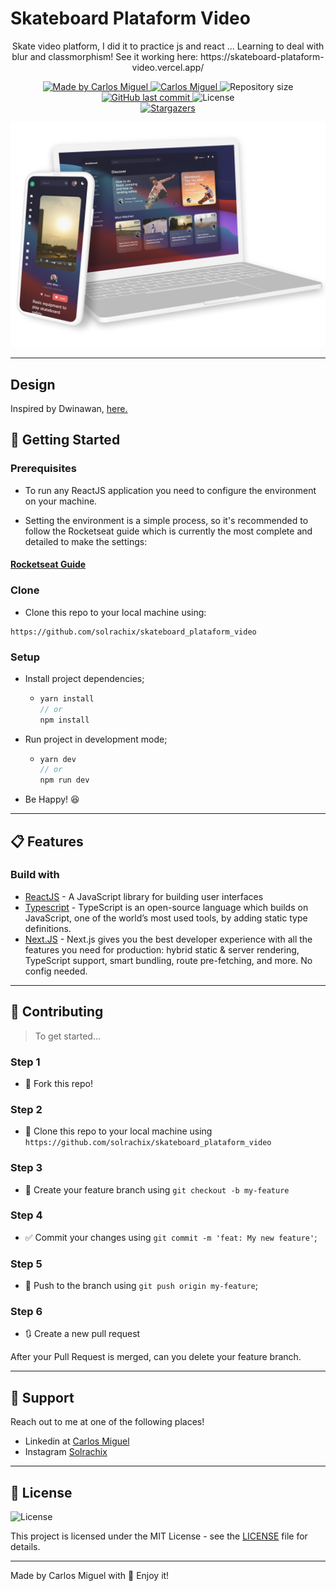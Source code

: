 

 # Skateboard Plataform Video

<p align="center">Skate video platform, I did it to practice js and react ... Learning to deal with blur and classmorphism! See it working here: https://skateboard-plataform-video.vercel.app/

</p>

<p align="center">
  <a href="https://github.com/solrachix">
  <img alt="Made by Carlos Miguel" src="https://img.shields.io/badge/-Github-272556?style=for-the-badge&logo=Github&logoColor=white&link=https://github.com/solrachix" />
  </a>
   <a href="https://www.linkedin.com/in/carlos-miguel-380413197">
      <img alt="Carlos Miguel" src="https://img.shields.io/badge/-Carlos%20Miguel-272556?style=for-the-badge&logo=Linkedin&logoColor=white" />
   </a>
  <img alt="Repository size" src="https://img.shields.io/github/repo-size/solrachix/skateboard_plataform_video?style=for-the-badge&label=Repo%20Size:&labelColor=272556&color=272556">
  <a href="https://github.com/solrachix/skateboard_plataform_video/commits/master">
    <img alt="GitHub last commit" src="https://img.shields.io/github/last-commit/solrachix/skateboard_plataform_video?style=for-the-badge&label=last%20commit:&labelColor=272556&color=272556">
  </a>
  <img alt="License" src="https://img.shields.io/badge/license-MIT-272556?style=for-the-badge&labelColor=272556&color=272556">
  <br />
  <a href="https://github.com/solrachix/skateboard_plataform_video/stargazers">
    <img alt="Stargazers" src="https://img.shields.io/github/stars/solrachix/skateboard_plataform_video?color=FF4400&logo=github">
  </a>
</p>
<p align="center">
    <img alt="skateboard_plataform_video Logo" src="https://github.com/solrachix/skateboard_plataform_video/blob/master/public/images/template.png?raw=true" />
</p>

---

## Design
Inspired by Dwinawan, [here.](https://dribbble.com/shots/14958858--Exploration-Skateboard-Video-Platform/attachments/6676841?mode=media)

## 🚀 Getting Started

### Prerequisites

- To run any ReactJS application you need to configure the environment on your machine.

- Setting the environment is a simple process, so it's recommended to follow the Rocketseat guide which is currently the most complete and detailed to make the settings:

#### [**Rocketseat Guide**](https://www.notion.so/Configura-es-do-ambiente-React-76f2963a042f45b9b9b567a2795945b8)

### Clone

- Clone this repo to your local machine using:

```
https://github.com/solrachix/skateboard_plataform_video
```

### Setup

- Install project dependencies;
  - ```javascript
    yarn install
    // or
    npm install
    ```
- Run project in development mode;

  - ```javascript
    yarn dev
    // or
    npm run dev
    ```
- Be Happy! 😆

---

## 📋 Features


### Build with

- [ReactJS](https://reactjs.org/) - A JavaScript library for building user interfaces
- [Typescript](https://www.typescriptlang.org/) - TypeScript is an open-source language which builds on JavaScript, one of the world’s most used tools, by adding static type definitions.
- [Next.JS](https://nextjs.org/) - Next.js gives you the best developer experience with all the features you need for production: hybrid static & server rendering, TypeScript support, smart bundling, route pre-fetching, and more. No config needed.

---

## 🤔 Contributing

> To get started...

### Step 1

- 🍴 Fork this repo!

### Step 2

- 👯  Clone this repo to your local machine using `https://github.com/solrachix/skateboard_plataform_video`

### Step 3

- 🎋  Create your feature branch using `git checkout -b my-feature`

### Step 4

- ✅  Commit your changes using `git commit -m 'feat: My new feature'`;

### Step 5

- 📌  Push to the branch using `git push origin my-feature`;

### Step 6

- 🔃  Create a new pull request

After your Pull Request is merged, can you delete your feature branch.

---

## 📌 Support

Reach out to me at one of the following places!

- Linkedin at [Carlos Miguel](https://www.linkedin.com/in/carlos-miguel-380413197)
- Instagram [Solrachix](https://www.instagram.com/solrachix)

---

## 📝 License

<img alt="License" src="https://img.shields.io/badge/license-MIT-%2304D361?color=rgb(89,101,224)">

This project is licensed under the MIT License - see the [LICENSE](LICENSE) file for details.

---

Made by Carlos Miguel with 💙  Enjoy it!
